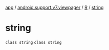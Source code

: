 [app](../../../index.md) / [android.support.v7.viewpager](../../index.md) / [R](../index.md) / [string](./index.md)

# string

`class string`
`class string`